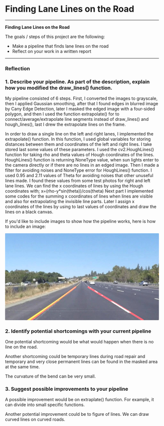 # **Finding Lane Lines on the Road** 
---

**Finding Lane Lines on the Road**

The goals / steps of this project are the following:
* Make a pipeline that finds lane lines on the road
* Reflect on your work in a written report


[//]: # (Image References)

[image1]: ./test_images_output/solidYellowLeft.jpg

---

### Reflection

### 1. Describe your pipeline. As part of the description, explain how you modified the draw_lines() function.

My pipeline consisted of 6 steps. First, I converted the images to grayscale, then I applied Gaussian smoothing, after that I found edges in blurred image by Cany Edge Detection, later I masked the edged image with a four-sided polygon, and then I used the function extrapolate() for to connect/average/extrapolate line segments instead of draw_lines() and hough_lines(), last I drew the extrapolate lines on the frame.

In order to draw a single line on the left and right lanes, I implemented the extrapolate() function. In this function, I used global variables for storing distances between them and coordinates of the left and right lines. I take stored last some values of these parameters. I used the cv2.HoughLines() function for taking rho and theta values of Hough coordinates of the lines. HoughLines() function is returning NoneType value, when sun lights enter to the camera directly or if there are no lines in an edged image. Then I made a filter for avoiding noises and NoneType error for HoughLines() function. I used 0.95 and 2.11 values of Theta for avoiding noises that other unuseful lines made. I found these values from some test photos for right and left lane lines. We can find the x coordinates of lines by using the Hough coordinates with;
                x=(rho-y*sin(theta))/cos(theta)
Next part I implemented some codes for the summing x coordinates of lines when lines are visible and also for extrapolating the invisible line parts. Later I assign x coordinates of the lines by using to last values of coordinates and draw the lines on a black canvas.

If you'd like to include images to show how the pipeline works, here is how to include an image: 

![alt text][image1]


### 2. Identify potential shortcomings with your current pipeline


One potential shortcoming would be what would happen when there is no line on the road.

Another shortcoming could be temporary lines during road repair and temporary and very close permanent lines can be found in the masked area at the same time.

The curvature of the bend can be very small.


### 3. Suggest possible improvements to your pipeline

A possible improvement would be on extraplate() function. For example, it can divide into small specific functions.

Another potential improvement could be to figure of lines. We can draw curved lines on curved roads.

